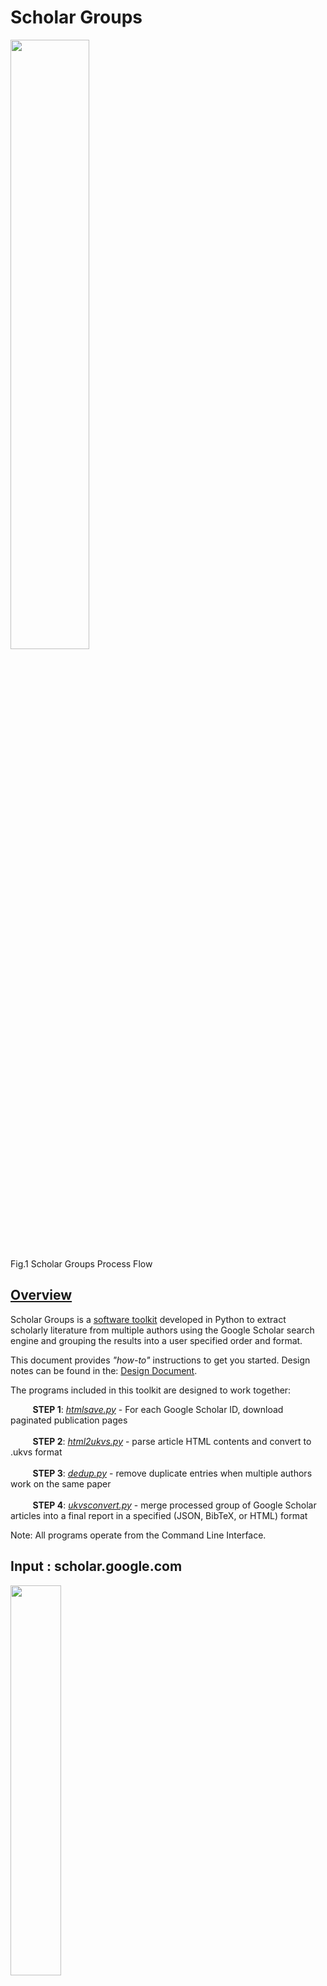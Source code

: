 # Scholar Groups

<img src="/Users/evansavaria/Documents/CS896_Nelson/Scholar-Groups-main/docs/gsflowdiagram.png" width="50%"><br />
Fig.1 Scholar Groups Process Flow

## <ins>Overview</ins>
Scholar Groups is a <ins>software toolkit</ins> developed in Python to extract scholarly literature from multiple authors using the Google Scholar search engine and grouping the results into a user specified order and format.

This document provides *"how-to"* instructions to get you started. Design notes can be found in the: <a href="/docs/designdoc.md">Design Document</a>.

The programs included in this toolkit are designed to work together:

&nbsp;&nbsp;&nbsp;&nbsp;&nbsp;&nbsp;&nbsp;&nbsp;&nbsp;**STEP 1**: *[htmlsave.py](/README.md)* - For each Google Scholar ID, download paginated publication pages<br /><br />
&nbsp;&nbsp;&nbsp;&nbsp;&nbsp;&nbsp;&nbsp;&nbsp;&nbsp;**STEP 2**: *[html2ukvs.py](/code/ukvsconvert.py)* -  parse article HTML contents and convert to .ukvs format<br /><br />
&nbsp;&nbsp;&nbsp;&nbsp;&nbsp;&nbsp;&nbsp;&nbsp;&nbsp;**STEP 3**: *[dedup.py](/code/dedup.py)* -  remove duplicate entries when multiple authors work on the same paper<br/><br />
&nbsp;&nbsp;&nbsp;&nbsp;&nbsp;&nbsp;&nbsp;&nbsp;&nbsp;**STEP 4**: *[ukvsconvert.py](/code/ukvsconvert.py)* - merge processed group of Google Scholar articles into a final report in a specified (JSON, BibTeX, or HTML) format 

Note: All programs operate from the Command Line Interface.

## Input : scholar.google.com
<img src="/docs/gs_input_example.png" width="40%"><br />
Fig.2 Author ID and Article Extraction
### Description:
The toolkit extracts the articles as input from the google scholar pages associated with the specified authors.



## STEP 1 : htmlsave.py

### Description:
The htmlsave.py program requires the user to enter specific author IDs for a Google Scholar page and using those IDs, downloads the HTML pages associated with the author. The program captures 100 articles at a time (server informed 100 page limit) for each ID and saves a webpage individually as its own file. 

### Example:
```
$ ./htmlsave.py oWQaPnwAAAAJ MOLPTqcAAAAJ OkEoChMAAAAJ -eRsYx8AAAAJ QjHw7ugAAAAJ Of8dNP0AAAAJ
Processing Author ID oWQaPnwAAAAJ ...
Creating new file ...
File saved as "XXXXXXXoWQaPnwAAAAJXXXXXXX-2021-10-25-0000-0099.html"
Creating new file ...
File saved as "XXXXXXXoWQaPnwAAAAJXXXXXXX-2021-10-25-0100-0199.html"
Creating new file ...
File saved as "XXXXXXXoWQaPnwAAAAJXXXXXXX-2021-10-25-0200-0299.html"
Creating new file ...
File saved as "XXXXXXXoWQaPnwAAAAJXXXXXXX-2021-10-25-0300-0399.html"
Creating new file ...
File saved as "XXXXXXXoWQaPnwAAAAJXXXXXXX-2021-10-25-0400-0499.html"
Creating new file ...
File saved as "XXXXXXXoWQaPnwAAAAJXXXXXXX-2021-10-25-0500-0599.html"
There are no more articles to capture ...
Processing Author ID MOLPTqcAAAAJ ...
Creating new file ...
File saved as "XXXXXXXMOLPTqcAAAAJXXXXXXX-2021-10-25-0000-0099.html"
Creating new file ...
File saved as "XXXXXXXMOLPTqcAAAAJXXXXXXX-2021-10-25-0100-0199.html"
There are no more articles to capture ...
Processing Author ID OkEoChMAAAAJ ...
Creating new file ...
File saved as "XXXXXXXOkEoChMAAAAJXXXXXXX-2021-10-25-0000-0099.html"
There are no more articles to capture ...
Processing Author ID -eRsYx8AAAAJ ...
Creating new file ...
File saved as "XXXXXXX-eRsYx8AAAAJXXXXXXX-2021-10-25-0000-0099.html"
There are no more articles to capture ...
Processing Author ID QjHw7ugAAAAJ ...
Creating new file ...
File saved as "XXXXXXXQjHw7ugAAAAJXXXXXXX-2021-10-25-0000-0099.html"
There are no more articles to capture ...
Processing Author ID Of8dNP0AAAAJ ...
Creating new file ...
File saved as "XXXXXXXOf8dNP0AAAAJXXXXXXX-2021-10-25-0000-0099.html"
There are no more articles to capture ...
$                                     
```
### Helpful Hints: 
The program will prompt a user when a new HTML file is overwriting another file of the same name, when an author ID is invalid, or when no further articles are available for download. 


## STEP 2 : html2ukvs.py

### Description:
The html2ukvs.py program parses the article content from the previously downloaded HTML files and converts the data to an <a href="https://github.com/oduwsdl/ORS/blob/master/ukvs.md">UKVS </a>format. All UKVS files generated use the same naming convention as the name of the original HTML file.

The UKVS file consists of nine specific fields for each article entry:
1. Hash of title
2. Year of publication
3. DirectURL - URL to Google Scholar article
4. Title - Title of article
5. Authors - Authors associated with the article
6. Source - Main source of article according to GS
7. CitedBy - List of authors who have cited the article
8. Citations - Number of times the article has been cited in GS
9. PageYear - Year of publication

### Example:

```
$ ./html2ukvs.py *.html  
Importing "XXXXXXX-eRsYx8AAAAJXXXXXXX-2021-10-25-0000-0099.html" ...
Saving as "XXXXXXX-eRsYx8AAAAJXXXXXXX-2021-10-25-0000-0099.ukvs" ...
Importing "XXXXXXXMOLPTqcAAAAJXXXXXXX-2021-10-25-0000-0099.html" ...
Saving as "XXXXXXXMOLPTqcAAAAJXXXXXXX-2021-10-25-0000-0099.ukvs" ...
Importing "XXXXXXXMOLPTqcAAAAJXXXXXXX-2021-10-25-0100-0199.html" ...
Saving as "XXXXXXXMOLPTqcAAAAJXXXXXXX-2021-10-25-0100-0199.ukvs" ...
Importing "XXXXXXXOf8dNP0AAAAJXXXXXXX-2021-10-25-0000-0099.html" ...
Saving as "XXXXXXXOf8dNP0AAAAJXXXXXXX-2021-10-25-0000-0099.ukvs" ...
Importing "XXXXXXXOkEoChMAAAAJXXXXXXX-2021-10-25-0000-0099.html" ...
Saving as "XXXXXXXOkEoChMAAAAJXXXXXXX-2021-10-25-0000-0099.ukvs" ...
Importing "XXXXXXXQjHw7ugAAAAJXXXXXXX-2021-10-25-0000-0099.html" ...
Saving as "XXXXXXXQjHw7ugAAAAJXXXXXXX-2021-10-25-0000-0099.ukvs" ...
Importing "XXXXXXXoWQaPnwAAAAJXXXXXXX-2021-10-25-0000-0099.html" ...
Saving as "XXXXXXXoWQaPnwAAAAJXXXXXXX-2021-10-25-0000-0099.ukvs" ...
Importing "XXXXXXXoWQaPnwAAAAJXXXXXXX-2021-10-25-0100-0199.html" ...
Saving as "XXXXXXXoWQaPnwAAAAJXXXXXXX-2021-10-25-0100-0199.ukvs" ...
Importing "XXXXXXXoWQaPnwAAAAJXXXXXXX-2021-10-25-0200-0299.html" ...
Saving as "XXXXXXXoWQaPnwAAAAJXXXXXXX-2021-10-25-0200-0299.ukvs" ...
Importing "XXXXXXXoWQaPnwAAAAJXXXXXXX-2021-10-25-0300-0399.html" ...
Saving as "XXXXXXXoWQaPnwAAAAJXXXXXXX-2021-10-25-0300-0399.ukvs" ...
Importing "XXXXXXXoWQaPnwAAAAJXXXXXXX-2021-10-25-0400-0499.html" ...
Saving as "XXXXXXXoWQaPnwAAAAJXXXXXXX-2021-10-25-0400-0499.ukvs" ...
Importing "XXXXXXXoWQaPnwAAAAJXXXXXXX-2021-10-25-0500-0599.html" ...
Saving as "XXXXXXXoWQaPnwAAAAJXXXXXXX-2021-10-25-0500-0599.ukvs" ...
$     
```

### Helpful Hints:

If no file is listed after the executable, the program will prompt "No HTML files were identified for conversion". Some fields in the UKVS entries may be blank, such as when an article has not been cited, or missing information. Because the program is capturing information from a Google Scholar page, all the data may not be listed. 


## STEP 3 : dedup.py
### Description:

The dedup.py program will analyze a large list of entries in multiple UKVS files and remove duplicates. This is useful when compiling a database of articles by specific authors in which some articles are co-authored by members of the group. 

### Example:

```
$ ./dedup.py *ukvs > comprehensive.ukvs
$
$ wc *.ukvs
      90    3085   47966 XXXXXXX-eRsYx8AAAAJXXXXXXX-2021-10-25-0000-0099.ukvs
     100    3011   51600 XXXXXXXMOLPTqcAAAAJXXXXXXX-2021-10-25-0000-0099.ukvs
      91    2358   45117 XXXXXXXMOLPTqcAAAAJXXXXXXX-2021-10-25-0100-0199.ukvs
      54    1861   29260 XXXXXXXOf8dNP0AAAAJXXXXXXX-2021-10-25-0000-0099.ukvs
      60    1968   33383 XXXXXXXOkEoChMAAAAJXXXXXXX-2021-10-25-0000-0099.ukvs
       5     168    2846 XXXXXXXQjHw7ugAAAAJXXXXXXX-2021-10-25-0000-0099.ukvs
     100    2887   51204 XXXXXXXoWQaPnwAAAAJXXXXXXX-2021-10-25-0000-0099.ukvs
     100    2752   52191 XXXXXXXoWQaPnwAAAAJXXXXXXX-2021-10-25-0100-0199.ukvs
     100    2720   53603 XXXXXXXoWQaPnwAAAAJXXXXXXX-2021-10-25-0200-0299.ukvs
     100    2696   53671 XXXXXXXoWQaPnwAAAAJXXXXXXX-2021-10-25-0300-0399.ukvs
     100    2441   50715 XXXXXXXoWQaPnwAAAAJXXXXXXX-2021-10-25-0400-0499.ukvs
      78    1806   37749 XXXXXXXoWQaPnwAAAAJXXXXXXX-2021-10-25-0500-0599.ukvs
     856   24363  447980 comprehensive.ukvs
    1834   52116  957285 total
$           
```
### Helpful Hints:
In the above example, all of the UKVS files were processed and unique entries were stored in the "comprehensive.ukvs" file. The "wc" function shows the total number of entries before duplicates were removed (i.e., all UKVS files excluding the comprehensive.ukvs file). This indicates there were duplicates.


The data in an UKVS file can be sorted by "year of publication" and displayed in descending order by using a combination of the sort by key "-k", reverse results of comparison "-r", and "-n" compare according to string numerical value bash arguments as shown below.

```
$ ./dedup.py *ukvs | sort -k2 -rn > comprehensive.ukvs
$ 
```


## STEP 4 : ukvscovert.py

### Description:
The ukvsconvert.py program imports entries structured in a dictionary-type key/value format and converts the entries to JSON, BibTeX, or HTML. Currently, there are two ordered list formatting options for exporting HTML format using the --html2 argument. An optional "--title" argument is included so that the user may designate the title of the page; this is only used when the --html option is selected. An optional "--sort" argument is available to allow the user to sort articles by a specify a range of years, "start_year - end_year". The results are pipelined to a file specified by the user. 

### Converting UKVS Examples:

* JSON format:

```
$ ./ukvsconvert.py --json comprehensive.ukvs > results.json                                                                                                                  
```

* BibTeX format:

```
$ ./ukvsconvert.py --bibtex comprehensive.ukvs > results.bib                                                                                                                         
```

* HTML format: 


```
$ ./ukvsconvert.py --html --title "Article Results"  comprehensive.ukvs > results.html
```

* Other HTML structure using --html2:
```
 ./ukvsconvert.py --html2 --title "Article Results" comprehensive.ukvs > results.html
```

#### Sorting by Year:

Articles may be sorted by a specified range of years using the command line argument --sort "x-y":

```
./ukvsconvert.py --html --sort "2010-2015" --title "Article Results" comprehensive.ukvs > all.html
```
Specifying only a start year will give you results up to most recent:

```
./ukvsconvert.py --html --sort "2010" --title "Article Results" comprehensive.ukvs > all.html
```
## Output : Merged_Results.html

<img src="/Users/evansavaria/Documents/CS896_Nelson/Scholar-Groups-main/docs/output.png" width="50%"><br />
* The completely merged HTML file can be found <a href="/docs/Merged_Results.html">here</a>.

## Disclaimer:

The Scholar Groups toolkit scrapes Google Scholar, a service we do not control and it could change tomorrow.

  
  

